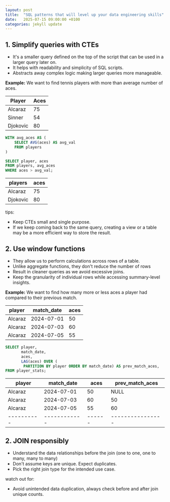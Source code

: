 ```yaml
---
layout: post
title:  "SQL patterns that will level up your data engineering skills"
date:   2025-07-15 09:00:00 +0100
categories: jekyll update
---
```


## 1. Simplify queries with CTEs

- It's a smaller query defined on the top of the script that can be used in a larger query later on.
- It helps with readability and simplicity of SQL scripts.
- Abstracts away complex logic making larger queries more manageable.

**Example:**
We want to find tennis players with more than average number of aces.

| Player   | Aces |
|----------|------|
| Alcaraz  |  75  |
| Sinner   |  54  |
| Djokovic |  80  |

```sql
WITH avg_aces AS (
    SELECT AVG(aces) AS avg_val
    FROM players
)

SELECT player, aces
FROM players, avg_aces
WHERE aces > avg_val;

```

|  players | aces |
|----------|------|
|  Alcaraz |  75  |
| Djokovic |  80  |

tips:
- Keep CTEs small and single purpose.
- If we keep coming back to the same query, creating a view or a table may be a more efficient way to store the result.


## 2. Use window functions

- They allow us to perform calculations across rows of a table.
- Unlike aggregate functions, they don't reduce the number of rows
- Result in cleaner queries as we avoid excessive joins.
- Keep the granularity of individual rows while accessing summary-level insights.

**Example:**
We want to find how many more or less aces a player had compared to their previous match.

| player   | match_date | aces |
|----------|------------|------|
| Alcaraz  | 2024-07-01 |  50  |
| Alcaraz  | 2024-07-03 |  60  |
| Alcaraz  | 2024-07-05 |  55  |


```sql
SELECT player,
       match_date,
       aces,
       LAG(aces) OVER (
        PARTITION BY player ORDER BY match_date) AS prev_match_aces,
FROM player_stats;
```

| player   | match_date | aces | prev_match_aces |
|----------|------------|------|----------------|
| Alcaraz  | 2024-07-01 |  50  |      NULL      |
| Alcaraz  | 2024-07-03 |  60  |       50       |
| Alcaraz  | 2024-07-05 |  55  |       60       |
|----------|------------|------|----------------|

## 2. JOIN responsibly

- Understand the data relationships before the join (one to one, one to many, many to many)
- Don't assume keys are unique. Expect duplicates.
- Pick the right join type for the intended use case.

watch out for:
- Avoid unintended data duplication, always check before and after join unique counts.
